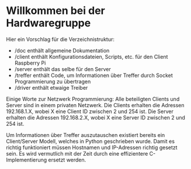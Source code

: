 # Willkommen bei der Hardwaregruppe

Hier ein Vorschlag für die Verzeichnistruktur:
 * /doc enthält allgemeine Dokumentation
 * /client enthält Konfigurationsdateien, Scripts, etc. für den Client Raspberry Pi
 * /server enthält das selbe für den Server
 * /treffer enthält Code, um Informationen über Treffer durch Socket
   	    Programmierung zu übertragen
 * /driver enthält etwaige Treiber

Einige Worte zur Netzwerk Programmierung:
Alle beteiligten Clients und Server sind in einem privaten Netzwerk.
Die Clients erhalten die Adressen 192.168.1.X, wobei X eine Client ID zwischen 2 und 254 ist.
Die Server erhalten die Adressen 192.168.2.X, wobei X eine Server ID zwischen 2 und 254 ist.

Um Informationen über Treffer auszutauschen existiert bereits ein Client/Server
Modell, welches in Python geschrieben wurde. Damit es richtig funktioniert
müssen Hostnamen und IP-Adressen richtig gesetzt sein. Es wird vermutlich
mit der Zeit durch eine effizientere C-Implementierung ersetzt werden.